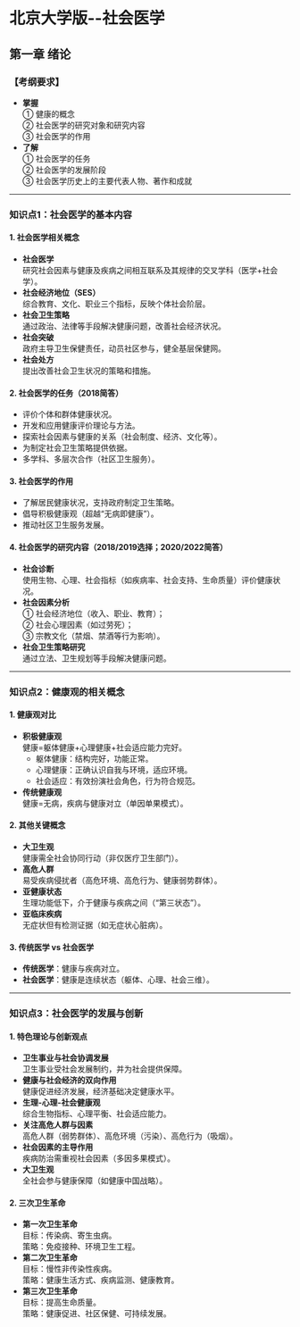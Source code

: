 # 北京大学版--社会医学

## 第一章 绪论

### 【考纲要求】
- **掌握**  
  ① 健康的概念  
  ② 社会医学的研究对象和研究内容  
  ③ 社会医学的作用  
- **了解**  
  ① 社会医学的任务  
  ② 社会医学的发展阶段  
  ③ 社会医学历史上的主要代表人物、著作和成就  

---

### 知识点1：社会医学的基本内容

#### 1. 社会医学相关概念
- **社会医学**  
  研究社会因素与健康及疾病之间相互联系及其规律的交叉学科（医学+社会学）。
- **社会经济地位（SES）**  
  综合教育、文化、职业三个指标，反映个体社会阶层。
- **社会卫生策略**  
  通过政治、法律等手段解决健康问题，改善社会经济状况。
- **社会突破**  
  政府主导卫生保健责任，动员社区参与，健全基层保健网。
- **社会处方**  
  提出改善社会卫生状况的策略和措施。

#### 2. 社会医学的任务（2018简答）
- 评价个体和群体健康状况。
- 开发和应用健康评价理论与方法。
- 探索社会因素与健康的关系（社会制度、经济、文化等）。
- 为制定社会卫生策略提供依据。
- 多学科、多层次合作（社区卫生服务）。

#### 3. 社会医学的作用
- 了解居民健康状况，支持政府制定卫生策略。
- 倡导积极健康观（超越“无病即健康”）。
- 推动社区卫生服务发展。

#### 4. 社会医学的研究内容（2018/2019选择；2020/2022简答）
- **社会诊断**  
  使用生物、心理、社会指标（如疾病率、社会支持、生命质量）评价健康状况。
- **社会因素分析**  
  ① 社会经济地位（收入、职业、教育）；  
  ② 社会心理因素（如过劳死）；  
  ③ 宗教文化（禁烟、禁酒等行为影响）。
- **社会卫生策略研究**  
  通过立法、卫生规划等手段解决健康问题。

---

### 知识点2：健康观的相关概念

#### 1. 健康观对比
- **积极健康观**  
  健康=躯体健康+心理健康+社会适应能力完好。
  - 躯体健康：结构完好，功能正常。
  - 心理健康：正确认识自我与环境，适应环境。
  - 社会适应：有效扮演社会角色，行为符合规范。
- **传统健康观**  
  健康=无病，疾病与健康对立（单因单果模式）。

#### 2. 其他关键概念
- **大卫生观**  
  健康需全社会协同行动（非仅医疗卫生部门）。
- **高危人群**  
  易受疾病侵扰者（高危环境、高危行为、健康弱势群体）。
- **亚健康状态**  
  生理功能低下，介于健康与疾病之间（“第三状态”）。
- **亚临床疾病**  
  无症状但有检测证据（如无症状心脏病）。

#### 3. 传统医学 vs 社会医学
- **传统医学**：健康与疾病对立。
- **社会医学**：健康是连续状态（躯体、心理、社会三维）。

---

### 知识点3：社会医学的发展与创新

#### 1. 特色理论与创新观点
- **卫生事业与社会协调发展**  
  卫生事业受社会发展制约，并为社会提供保障。
- **健康与社会经济的双向作用**  
  健康促进经济发展，经济基础决定健康水平。
- **生理-心理-社会健康观**  
  综合生物指标、心理平衡、社会适应能力。
- **关注高危人群与因素**  
  高危人群（弱势群体）、高危环境（污染）、高危行为（吸烟）。
- **社会因素的主导作用**  
  疾病防治需重视社会因素（多因多果模式）。
- **大卫生观**  
  全社会参与健康保障（如健康中国战略）。

#### 2. 三次卫生革命
- **第一次卫生革命**  
  目标：传染病、寄生虫病。  
  策略：免疫接种、环境卫生工程。
- **第二次卫生革命**  
  目标：慢性非传染性疾病。  
  策略：健康生活方式、疾病监测、健康教育。
- **第三次卫生革命**  
  目标：提高生命质量。  
  策略：健康促进、社区保健、可持续发展。